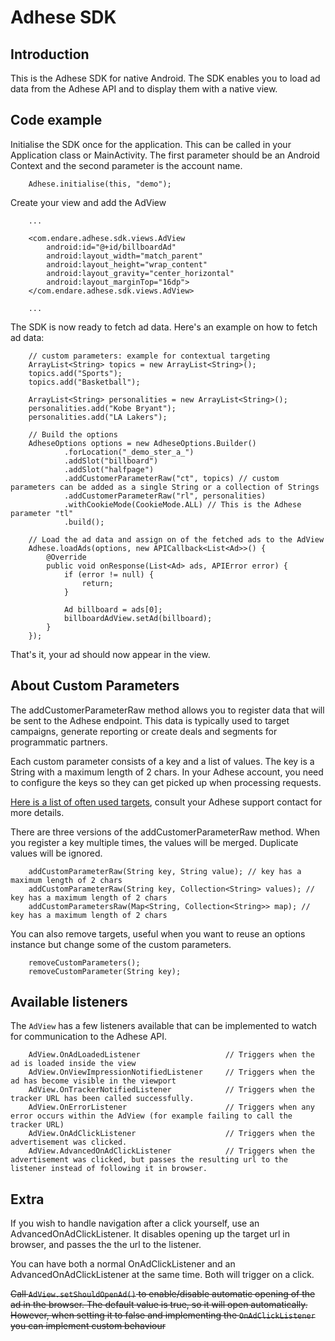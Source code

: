 # Adhese SDK
## Introduction
This is the Adhese SDK for native Android. The SDK enables you to load ad data from the Adhese API
and to display them with a native view.

## Code example
Initialise the SDK once for the application. This can be called in your Application class or MainActivity.
The first parameter should be an Android Context and the second parameter is the account name.

        Adhese.initialise(this, "demo");

Create your view and add the AdView

        ...

        <com.endare.adhese.sdk.views.AdView
            android:id="@+id/billboardAd"
            android:layout_width="match_parent"
            android:layout_height="wrap_content"
            android:layout_gravity="center_horizontal"
            android:layout_marginTop="16dp">
        </com.endare.adhese.sdk.views.AdView>

        ...

The SDK is now ready to fetch ad data. Here's an example on how to fetch ad data:
        
        // custom parameters: example for contextual targeting
        ArrayList<String> topics = new ArrayList<String>();
        topics.add("Sports");
        topics.add("Basketball");
        
        ArrayList<String> personalities = new ArrayList<String>();
        personalities.add("Kobe Bryant");
        personalities.add("LA Lakers");
        
        // Build the options
        AdheseOptions options = new AdheseOptions.Builder()
                .forLocation("_demo_ster_a_")
                .addSlot("billboard")
                .addSlot("halfpage")
                .addCustomerParameterRaw("ct", topics) // custom parameters can be added as a single String or a collection of Strings
                .addCustomerParameterRaw("rl", personalities)
                .withCookieMode(CookieMode.ALL) // This is the Adhese parameter "tl"
                .build();

        // Load the ad data and assign on of the fetched ads to the AdView    
        Adhese.loadAds(options, new APICallback<List<Ad>>() {
            @Override
            public void onResponse(List<Ad> ads, APIError error) {
                if (error != null) {
                    return;
                }

                Ad billboard = ads[0];
                billboardAdView.setAd(billboard);
            }
        });

That's it, your ad should now appear in the view.
## About Custom Parameters
The addCustomerParameterRaw method allows you to register data that will be sent to the Adhese endpoint. This data is typically used to target campaigns, generate reporting or create deals and segments for programmatic partners.

Each custom parameter consists of a key and a list of values. The key is a String with a maximum length of 2 chars. In your Adhese account, you need to configure the keys so they can get picked up when processing requests.

[Here is a list of often used targets](https://confluence.adhese.org/display/AD/Request+target+parameters), consult your Adhese support contact for more details.

There are three versions of the addCustomerParameterRaw method. When you register a key multiple times, the values will be merged. Duplicate values will be ignored.

        addCustomParameterRaw(String key, String value); // key has a maximum length of 2 chars
        addCustomParameterRaw(String key, Collection<String> values); // key has a maximum length of 2 chars
        addCustomParametersRaw(Map<String, Collection<String>> map); // key has a maximum length of 2 chars

You can also remove targets, useful when you want to reuse an options instance but change some of the custom parameters.

        removeCustomParameters();
        removeCustomParameter(String key);

## Available listeners
The `AdView` has a few listeners available that can be implemented to watch for communication to the Adhese API.

        AdView.OnAdLoadedListener                   // Triggers when the ad is loaded inside the view
        AdView.OnViewImpressionNotifiedListener     // Triggers when the ad has become visible in the viewport
        AdView.OnTrackerNotifiedListener            // Triggers when the tracker URL has been called successfully.
        AdView.OnErrorListener                      // Triggers when any error occurs within the AdView (for example failing to call the tracker URL)
        AdView.OnAdClickListener                    // Triggers when the advertisement was clicked.
        AdView.AdvancedOnAdClickListener            // Triggers when the advertisement was clicked, but passes the resulting url to the listener instead of following it in browser.

## Extra

If you wish to handle navigation after a click yourself, use an AdvancedOnAdClickListener.
It disables opening up the target url in browser, and passes the the url to the listener.

You can have both a normal OnAdClickListener and an AdvancedOnAdClickListener at the same time.
Both will trigger on a click.

~~Call `AdView.setShouldOpenAd()` to enable/disable automatic opening of the ad in the browser. The default value is true, so it will open automatically.
However, when setting it to false and implementing the `OnAdClickListener` you can implement custom behaviour~~

